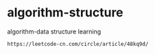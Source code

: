 # algorithm-structure
algorithm-data structure learning 

```
https://leetcode-cn.com/circle/article/48kq9d/
```
